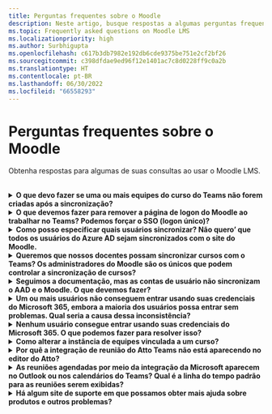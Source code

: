 ```yaml
---
title: Perguntas frequentes sobre o Moodle
description: Neste artigo, busque respostas a algumas perguntas frequentes enquanto usa o Moodle LMS.
ms.topic: Frequently asked questions on Moodle LMS
ms.localizationpriority: high
ms.author: Surbhigupta
ms.openlocfilehash: c617b3db7982e192db6cde9375be751e2cf2bf26
ms.sourcegitcommit: c398dfdae9ed96f12e1401ac7c8d0228ff9c0a2b
ms.translationtype: HT
ms.contentlocale: pt-BR
ms.lasthandoff: 06/30/2022
ms.locfileid: "66558293"
---
```

# <a name="moodle-faq"></a>Perguntas frequentes sobre o Moodle

Obtenha respostas para algumas de suas consultas ao usar o Moodle LMS.<br>

<br>

<details>

<summary><b>O que devo fazer se uma ou mais equipes do curso do Teams não forem criadas após a sincronização?</b></summary>

Cada curso do Moodle deve ter pelo menos um corpo docente e um aluno correspondentes a uma conta do Microsoft 365 UPN do AAD. A equipe não poderá ser criada se a sincronização não encontrar uma correspondência.

Cada instância do curso de equipe deve ter um proprietário e a sincronização define o corpo docente como o proprietário, supondo que o corpo docente tenha uma licença do Teams.

<br>

</details>

<details>

<summary><b>O que devemos fazer para remover a página de logon do Moodle ao trabalhar no Teams? Podemos forçar o SSO (logon único)?</b></summary>

Os usuários têm várias opções de entrada na página de logon do Moodle.

* Para entrar exclusivamente usando as credenciais do Microsoft 365, habilite as definições de configuração **Forçar redirecionamento** para o **plug-in auth_oidc**. Se o serviço estiver habilitado, o usuário poderá ver a página de entrada da Microsoft.
* Para entrar manualmente no portal do Moodle, consulte [Moodle](https://moodle.org/login/index.php).

<br>

</details>

<details>

<summary><b>Como posso especificar quais usuários sincronizar? Não quero’ que todos os usuários do Azure AD sejam sincronizados com o site do Moodle. </b></summary>

Use a opção **Restrição de criação do usuário** para especificar os usuários sincronizando as opções de configuração do plug-in **local_o365**. O menu suspenso à esquerda do **filtro** oferece opções como País, Nome da Empresa e Idioma.

> [!TIP]
> Crie um grupo dinâmico do Microsoft 365 para habilitar a opção **filtro** com várias propriedades de perfil.

A imagem a seguir mostra as opções de restrições de criação do usuário:

:::image type="content" source="../assets/images/MoodleInstructions/faq-2.png" alt-text="Sincronizar":::

:::image type="content" source="../assets/images/MoodleInstructions/faq-3.png" alt-text="Azure AD":::

<br>

</details>

<details>

<summary><b>Queremos que nossos docentes possam sincronizar cursos com o Teams? Os administradores do Moodle são os únicos que podem controlar a sincronização de cursos?</b></summary>

Por padrão, somente os administradores do Moodle podem configurar a sincronização. O proprietário da equipe pode controlar se um curso está sincronizado com o Teams e **Permitir a configuração da sincronização do curso no curso** está habilitado. Nesse caso, o proprietário da equipe é o corpo docente. O bloco exibe a opção de configuração para indivíduos com as permissões de proprietário apropriadas.

<!-- For more information, see Microsoft 365 block within the Moodle course interface. -->

A imagem a seguir mostra a opção **Permitir configurar a sincronização do curso no curso**:

:::image type="content" source="../assets/images/MoodleInstructions/faq-4.png" alt-text="Administrador":::

A imagem a seguir mostra a sincronização de cursos:

:::image type="content" source="../assets/images/MoodleInstructions/faq-5.png" alt-text="sincronização":::

<br>

</details>

<details>

<summary><b>Seguimos a documentação, mas as contas de usuário não sincronizam o AAD e o Moodle. O que devemos fazer?</b></summary>

O problema pode ser resolvido antes que os usuários executem **limpeza do token Delta** como uma etapa final de solução de problemas.

A tabela a seguir fornece as ações e dependências a serem executadas e verificadas:

| Dependência | Action | Referências|
|-------|------------|----------|
| Versão estável| Verifique se a versão do Moodle está listada como **estável**.| Para saber mais, confira[Suporte de versão](https://docs.moodle.org/dev/Releases#Version_support).|
|Permissões| Verifique se o aplicativo do Azure tem as permissões necessárias para executar a sincronização.| Para mais informações, confira [Permissões da Microsoft](https://docs.moodle.org/311/en/Microsoft_365#Permissions).|
| Sincronização Completa| Verifique se **Executar uma sincronização completa a cada execução** está habilitada e examine os **Logs de tarefa** para **Sincronizar com o Azure AD**.| Para obter mais informações, confira [Habilitar a sincronização completa](https://docs.moodle.org/311/en/local_o365).</br>Para obter mais informações, confira[Verificar os logs de tarefa](https://docs.moodle.org/311/en/local_o365#Sync_users_with_Azure_AD). |
|Atualização de token|Limpe o **Token delta de sincronização do usuário** no plug-in local_o365.| Para obter mais informações, consulte [Atualização de token](https://docs.moodle.org/38/en/Office365).|
<!-- |Atualização de token|Limpe o **Token delta de sincronização do usuário** no plug-in local_o365.| {moodle_url}\local_o365\acp.php?Mode=maintenance_cleandeltatoken| -->
<br>

</details>

<details>

<summary><b>Um ou mais usuários não conseguem entrar usando suas credenciais do Microsoft 365, embora a maioria dos usuários possa entrar sem problemas. Qual seria a causa dessa inconsistência?</b></summary>

O motivo para inconsistências com os usuários que não conseguem assinar usando suas credenciais do Microsoft 365 podem estar relacionadas à operação de mapeamento de usuário durante a sincronização. Para resolver esse problema, execute as seguintes etapas:

* Verifique se o tipo de autenticação de usuário do Moodle é **OpenID**.
* Verifique se o **Nome de usuário** do Moodle corresponde ao nome de usuário do AAD.
* Limpe o **Problema do token** e tente novamente.
* Verifique se os usuários têm **Permissões** para acessar o aplicativo do Azure.

<br>

</details>

<details>

<summary><b>Nenhum usuário consegue entrar usando suas credenciais do Microsoft 365. O que podemos fazer para resolver isso?</b></summary>

Os usuários que não conseguiram entrar no início precisam relatar o problema e verificar se o **segredo do cliente** do aplicativo não expirou.

A imagem a seguir mostra a mensagem de erro recebida quando o usuário entra usando suas credenciais do Microsoft 365:

:::image type="content" source="../assets/images/MoodleInstructions/faq-6.png" alt-text="Relatar problema":::

A imagem a seguir mostra o erro no portal do Azure:

:::image type="content" source="../assets/images/MoodleInstructions/faq-7.png" alt-text="Portal do Azure":::

Se o **Segredo do cliente** tiver expirado, o usuário precisará gerar um novo **Segredo do cliente** e atualizar a configuração encontrada na página. Os usuários conseguem entrar novamente depois que o **Segredo do cliente** foi atualizado, o que pode levar até 24 horas para provisionar novamente.

<br>

</details>

<details>

<summary><b>Como alterar a instância de equipes vinculada a um curso?</b></summary>

Os administradores podem alterar a instância de equipes associada a um curso por meio da página **Gerenciar conexões do Teams**. Selecione **Conectar** ao lado do curso a ser alterado e selecione a instância de equipes. Se você usar a redefinição de curso para arquivar uma equipe, poderá vinculá-la novamente à equipe anterior.

A imagem a seguir mostra a instância das equipes:

:::image type="content" source="../assets/images/MoodleInstructions/faq-8.png" alt-text="instância de equipes":::

<br>

</details>

<details>

<summary><b>Por quê a integração de reunião do Atto Teams não está aparecendo no editor do Atto?</b></summary>

O usuário poderá encontrar problemas de reunião do Atto Teams se a referência de ícone estiver ausente na **Configuração da Barra de Ferramentas**, que exibe o ícone do Teams no editor Atto. O usuário precisa adicionar o ícone de reunião do Teams à direita do ícone de links usando as seguintes etapas:

* Para reinstalar o plug-in:
* Atualize **Configuração da Barra de ferramentas** com a **reunião do Teams**.

As imagens a seguir mostram o ícone da Barra de Ferramentas após o ajuste de configuração da Barra de Ferramentas:

:::image type="content" source="../assets/images/MoodleInstructions/faq-9.png" alt-text="barra de ferramentas":::

:::image type="content" source="../assets/images/MoodleInstructions/faq-10.png" alt-text="ícone de links":::

Para obter mais informações sobre como editar a barra de ferramentas do Atto, consulte:

* [Atto editor-ModdleDocs](https://docs.moodle.org/311/en/Atto_editor)
* [Mapeamento do editor-Icon](https://docs.moodle.org/311/en/Atto_editor#:~:text=in%20the%20editor.-,Atto%20editor%20toolbar,-Atto%20Row%201)
<br>

</details>

<details>

<summary><b>As reuniões agendadas por meio da integração da Microsoft aparecem no Outlook ou nos calendários do Teams? Qual é a linha do tempo padrão para as reuniões serem exibidas?</b></summary>

As reuniões agendadas por meio do aplicativo não aparecem no calendário do Outlook ou do Teams do agendador, pois são semelhantes às reuniões do canal. Todos os membros no canal do curso podem participar da reunião diretamente do link do canal inserido. Para saber mais, confira [Reuniões de canal](https://www.knowledgewave.com/blog/benefits-of-channel-meetings-in-microsoft-teams).

No entanto, você pode acessar o convite e adicionar manualmente os nomes de participantes aos campos **Obrigatório** ou **Opcional** do convite para reunião para exibir a reunião remota em seus calendários. As linhas do tempo padrão são baseadas na data em que o usuário especifica quando a reunião é criada. Para obter mais informações, confira [Limites e especificações para o Microsoft Teams](/microsoftteams/limits-specifications-teams).

<br>

</details>

<details>

<summary><b>Há algum site de suporte em que possamos obter mais ajuda sobre produtos e outros problemas?</b></summary>

Para obter suporte e ajuda sobre os problemas de produtos e serviços ou ajuda da comunidade de desenvolvedores, consulte [Suporte e comentários](/microsoftteams/platform/feedback).
